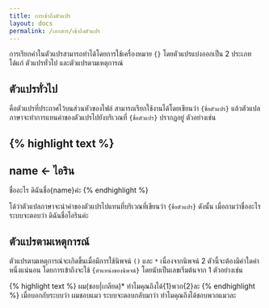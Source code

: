 ```yaml
---
title: การเข้าถึงตัวแปร
layout: docs
permalink: /เอกสาร/เข้าถึงตัวแปร
---
```

การเรียกค่าในตัวแปรสามารถทำได้โดยการใช้เครื่องหมาย `{}` โดยตัวแปรแบ่งออกเป็น 2 ประเภทได้แก่ ตัวแปรทั่วไป และตัวแปรตามเหตุการณ์

## ตัวแปรทั่วไป

คือตัวแปรที่ประกาศไว้บนส่วนหัวของไฟล์ สามารถเรียกใช้งานได้โดยเขียนว่า `{ชื่อตัวแปร}` แล้วตัวแปลภาษาจะทำการแทนค่าของตัวแปรไปยังบริเวณที่ `{ชื่อตัวแปร}` ปรากฏอยู่ ตัวอย่างเช่น

{% highlight text %}
---
name <- ไอริน
---
ชื่ออะไร
  ดิฉันชื่อ{name}ค่ะ
{% endhighlight %}

 ได้ว่าตัวแปลภาษาจะนำค่าของตัวแปรไปแทนที่บริเวณที่เขียนว่า `{ชื่อตัวแปร}` ดังนั้น เมื่อถามว่าชื่ออะไร ระบบจะตอบว่า ดิฉันชื่อไอรินค่ะ

## ตัวแปรตามเหตุการณ์
ตัวแปรตามเหตุการณ์จะเกิดขึ้นเมื่อมีการใช้นิพจน์ `()` และ `*` เนื่องจากนิพจน์ 2 ตัวนี้จะต้องมีค่าใดค่าหนึ่งแน่นอน โดยการเข้าถึงจะใช้ `{ตำแหน่งของนิพจน์}` โดยนับเป็นเลขเริ่มต้นจาก 1 ตัวอย่างเช่น

{% highlight text %}
ผม(ชอบ|เกลียด)*
  ทำไมคุณถึงได้{1}พวก{2}ละ
{% endhighlight %}
เมื่อบอกกับระบบว่า ผมชอบแมว ระบบจะตอบกลับมาว่า ทำไมคุณถึงได้ชอบพวกแมวละ
